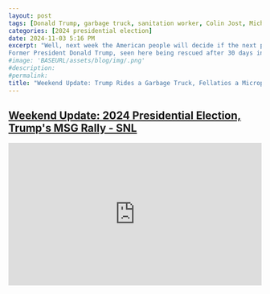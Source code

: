 ```yaml
---
layout: post
tags: [Donald Trump, garbage truck, sanitation worker, Colin Jost, Michael Che, Saturday Night Live, Weekend Update, politics, video]
categories: [2024 presidential election]
date: 2024-11-03 5:16 PM
excerpt: "Well, next week the American people will decide if the next president will be Kamala Harris or if everyone at SNL will get audited. 
Former President Donald Trump, seen here being rescued after 30 days in a lifeboat, gave a press conference from inside a garbage truck with his name on it. And my favorite part was when he tried to open the door of the truck but missed. Oh my God, he looks as drunk as I'm going to be Tuesday night. Then later at a rally, Trump said that he would protect women, whether the women like it or not. For example, he's going to make everyone who's a danger to women wear an orange vest. And then during a rally yesterday, Donald Trump complained about his microphone and appeared to mime doing something very specific to it."
#image: 'BASEURL/assets/blog/img/.png'
#description:
#permalink:
title: "Weekend Update: Trump Rides a Garbage Truck, Fellatios a Microphone at MSG"
---
```



## [Weekend Update: 2024 Presidential Election, Trump's MSG Rally - SNL](https://youtube.com/watch?v=PM6mDaVKBr0&)

<div style="padding-bottom: 56.25%; position: relative;"><iframe width="100%" height="100%" src="https://www.youtube.com/embed/PM6mDaVKBr0" frameborder="0" allow="accelerometer; autoplay; encrypted-media; gyroscope; picture-in-picture; fullscreen"  style="position: absolute; top: 0px; left: 0px; width: 100%; height: 100%;"><small>Powered by <a href="Weekend Update: 2024 Presidential Election, Trump's MSG Rally - SNL"</a> generator</small></iframe></div>

